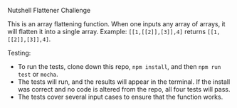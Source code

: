 Nutshell Flattener Challenge

This is an array flattening function. When one inputs any array of arrays, it will flatten it into a single array. Example: `[[1,[[2]],[3]],4]` returns `[[1,[[2]],[3]],4]`.

Testing:

* To run the tests, clone down this repo, `npm install`, and then `npm run test` or `mocha`.
* The tests will run, and the results will appear in the terminal. If the install was correct and no code is altered from the repo, all four tests will pass.
* The tests cover several input cases to ensure that the function works.
